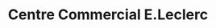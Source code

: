 ---
title: "Centre Commercial E.Leclerc"
url: /le-relecq-kerhuon/centre-commercial-e-leclerc/
shop: Supermarkt
---